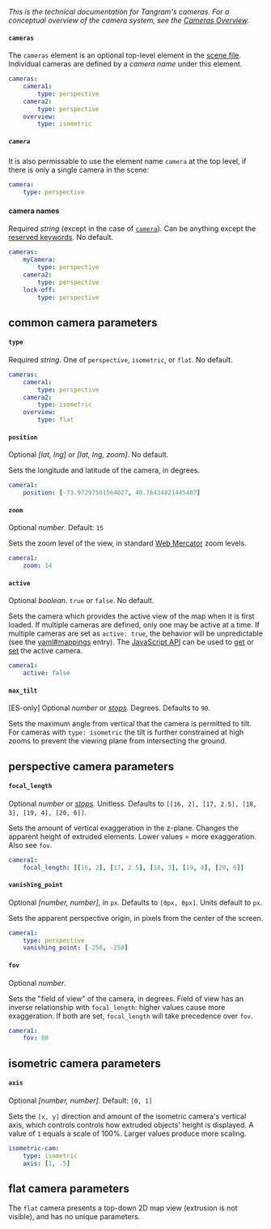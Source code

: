 *This is the technical documentation for Tangram's cameras. For a conceptual overview of the camera system, see the [Cameras Overview](../Overviews/Cameras-Overview.md).*

#### `cameras`

The `cameras` element is an optional top-level element in the [scene file](../Overviews/Scene-File.md). Individual cameras are defined by a *camera name* under this element.
```yaml
cameras:
    camera1:
        type: perspective
    camera2:
        type: perspective
    overview:
        type: isometric
```

##### `camera`
It is also permissable to use the element name `camera` at the top level, if there is only a single camera in the scene:

```yaml
camera:
    type: perspective
```

#### camera names
Required _string_ (except in the case of [`camera`](cameras.md#camera)). Can be anything except the [reserved keywords](yaml.md#reserved-keywords). No default.

```yaml
cameras:
    myCamera:
        type: perspective
    camera2:
        type: perspective
    lock-off:
        type: perspective
```
## common camera parameters

#### `type`
Required _string_. One of `perspective`, `isometric`, or `flat`. No default.
```yaml
cameras:
    camera1:
        type: perspective
    camera2:
        type: isometric
    overview:
        type: flat
```

#### `position`
Optional _[lat, lng]_ or _[lat, lng, zoom]_. No default.

Sets the longitude and latitude of the camera, in degrees.
```yaml
camera1:
    position: [-73.97297501564027, 40.76434821445407]
```

#### `zoom`
Optional _number_. Default: `15`

Sets the zoom level of the view, in standard [Web Mercator](http://en.wikipedia.org/wiki/Web_Mercator) zoom levels.

```yaml
camera1:
    zoom: 14
```

#### `active`
Optional _boolean_. `true` or `false`. No default.

Sets the camera which provides the active view of the map when it is first loaded. If multiple cameras are defined, only one may be active at a time. If multiple cameras are set as `active: true`, the behavior will be unpredictable (see the [yaml#mappings](yaml.md#mappings) entry). The [JavaScript API](../API-Reference/Javascript-API.md) can be used to [get](../API-Reference/Javascript-API.md#getactivecamera) or [set](../API-Reference/Javascript-API.md#setactivecamera_string_-camera) the active camera.

```yaml
camera1:
    active: false
```

#### `max_tilt`
[ES-only] Optional _number_ or _[stops](yaml.md#stops)_. Degrees. Defaults to `90`. 

Sets the maximum angle from vertical that the camera is permitted to tilt. For cameras with `type: isometric` the tilt is further constrained at high zooms to prevent the viewing plane from intersecting the ground. 

## perspective camera parameters

#### `focal_length`
Optional _number_ or _[stops](yaml.md#stops)_. Unitless. Defaults to `[[16, 2], [17, 2.5], [18, 3], [19, 4], [20, 6]]`.

Sets the amount of vertical exaggeration in the z-plane. Changes the apparent height of extruded elements. Lower values = more exaggeration. Also see `fov`.

```yaml
camera1:
    focal_length: [[16, 2], [17, 2.5], [18, 3], [19, 4], [20, 6]]
```
#### `vanishing_point`
Optional _[number, number]_, in `px`. Defaults to `[0px, 0px]`. Units default to `px`.

Sets the apparent perspective origin, in pixels from the center of the screen.

```yaml
camera1:
    type: perspective
    vanishing_point: [-250, -250]
```

#### `fov`
Optional _number_.

Sets the "field of view" of the camera, in degrees. Field of view has an inverse relationship with `focal_length`: higher values cause more exaggeration. If both are set, `focal_length` will take precedence over `fov`.

```yaml
camera1:
    fov: 80
```

## isometric camera parameters

#### `axis`
Optional _[number, number]_. Default: `[0, 1]`

Sets the `[x, y]` direction and amount of the isometric camera's vertical axis, which controls controls how extruded objects' height is displayed. A value of `1` equals a scale of 100%. Larger values produce more scaling.

```yaml
isometric-cam:
    type: isometric
    axis: [1, .5]
```

## flat camera parameters

The `flat` camera presents a top-down 2D map view (extrusion is not visible), and has no unique parameters.
